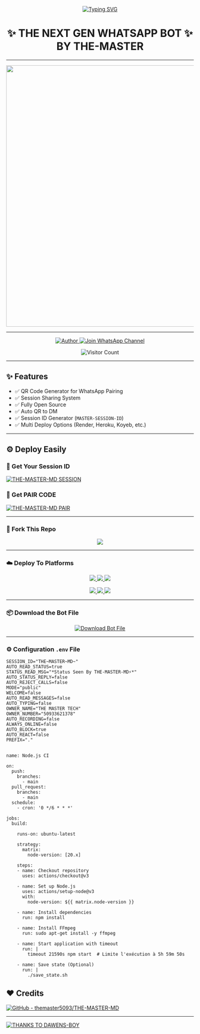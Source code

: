 <p align="center">
  <a href="https://git.io/typing-svg">
    <img src="https://readme-typing-svg.demolab.com?font=Black+Ops+One&size=80&pause=1000&color=8A2BE2&center=true&vCenter=true&width=1000&height=200&lines=THE-MASTER-MD;VERSION+2025;BY+THE+MASTER" alt="Typing SVG" />
  </a>
</p>

<h1 align="center">✨ THE NEXT GEN WHATSAPP BOT ✨<br>BY THE-MASTER</h1>

---

<p align="center">
  <img src="https://cdn.dorratz.com/files/1749789631067.jpg" width="700"/>
</p>

---

<p align="center">
  <a href="https://github.com/themaster5093">
    <img title="Author" src="https://img.shields.io/badge/Author-THE%20MASTER-ff004d?style=for-the-badge&logo=github&logoColor=white" />
  </a>
  <a href="https://whatsapp.com/channel/0029Vb6DqIiL7UVT3yjH7O1t">
    <img title="Join WhatsApp Channel" src="https://img.shields.io/badge/Join-WhatsApp%20Channel-25D366?style=for-the-badge&logo=whatsapp&logoColor=white" />
  </a>
</p>

<p align="center">
  <img src="https://profile-counter.glitch.me/themaster5093/count.svg" alt="Visitor Count" />
</p>

---

## ✨ Features

- ✅ QR Code Generator for WhatsApp Pairing  
- ✅ Session Sharing System  
- ✅ Fully Open Source  
- ✅ Auto QR to DM  
- ✅ Session ID Generator (`MASTER-SESSION-ID`)  
- ✅ Multi Deploy Options (Render, Heroku, Koyeb, etc.)

---

## ⚙️ Deploy Easily

### 🔑 Get Your Session ID
[![THE-MASTER-MD SESSION](https://img.shields.io/badge/THE%20-MASTER%20SESSION-25D366?style=for-the-badge&logo=whatsapp&logoColor=white)](https://themaster-session-by-themaster-tech.onrender.com)


### 🔑 Get PAIR CODE
[![THE-MASTER-MD PAIR](https://img.shields.io/badge/THE%20-MASTER%20SESSION-25D366?style=for-the-badge&logo=whatsapp&logoColor=white)](https://themaster-session-by-themaster-tech.onrender.com/pair)


---

### 🚀 Fork This Repo

<p align="center">
  <a href="https://github.com/themaster5093/THE-MASTER-MD/fork">
    <img src="https://img.shields.io/badge/Fork%20This-Repository-8A2BE2?style=for-the-badge&logo=github&logoColor=white" />
  </a>
</p>

---

### ☁️ Deploy To Platforms

<p align="center">
  <a href="https://replit.com/github/themaster5093/THE-MASTER-MD">
    <img src="https://img.shields.io/badge/Deploy%20To%20Replit-FFA500?style=for-the-badge&logo=replit&logoColor=white" />
  </a>
  <a href="https://railway.app/new/template?template=https://github.com/themaster5093/THE-MASTER-MD">
    <img src="https://img.shields.io/badge/Deploy%20To%20Railway-8B5CF6?style=for-the-badge&logo=railway&logoColor=white" />
  </a>
  <a href="https://render.com/">
    <img src="https://img.shields.io/badge/Deploy%20To%20Render-06B6D4?style=for-the-badge&logo=render&logoColor=white" />
  </a>
</p>

<p align="center">
  <a href="https://dashboard.heroku.com/new?template=https://github.com/themaster5093/THE-MASTER-MD/tree/main">
    <img src="https://img.shields.io/badge/Deploy-Heroku-FF004D?style=for-the-badge&logo=heroku&logoColor=white" />
  </a>
  <a href="https://host.talkdrove.com/share-bot/82">
    <img src="https://img.shields.io/badge/Deploy-TaikDrove-6971FF?style=for-the-badge&logo=google-cloud&logoColor=white" />
  </a>
  <a href="https://app.koyeb.com/services/deploy?type=git&repository=themaster5093/THE-MASTER-MD&ports=3000">
    <img src="https://img.shields.io/badge/Deploy-Koyeb-FF009D?style=for-the-badge&logo=koyeb&logoColor=white" />
  </a>
</p>

---

### 📦 Download the Bot File

<p align="center">
  <a href="https://github.com/themaster5093/THE-MASTER-MD/archive/refs/heads/main.zip">
    <img src="https://img.shields.io/badge/Download%20Bot-file-FF009D?style=for-the-badge&logo=github&logoColor=white" alt="Download Bot File" />
  </a>
</p>

---

### ⚙️ Configuration `.env` File

```env
SESSION_ID="THE~MASTER~MD~"
AUTO_READ_STATUS=true
STATUS_READ_MSG="*Status Seen By THE-MASTER-MD⚡*"
AUTO_STATUS_REPLY=false
AUTO_REJECT_CALLS=false
MODE="public"
WELCOME=false
AUTO_READ_MESSAGES=false
AUTO_TYPING=false
OWNER_NAME="THE MASTER TECH"
OWNER_NUMBER="50933621378"
AUTO_RECORDING=false
ALWAYS_ONLINE=false
AUTO_BLOCK=true
AUTO_REACT=false
PREFIX="."
```

``` DEPLOY ON WORKFLOW ⚡

name: Node.js CI

on:
  push:
    branches:
      - main
  pull_request:
    branches:
      - main
  schedule:
    - cron: '0 */6 * * *'  

jobs:
  build:

    runs-on: ubuntu-latest

    strategy:
      matrix:
        node-version: [20.x]

    steps:
    - name: Checkout repository
      uses: actions/checkout@v3

    - name: Set up Node.js
      uses: actions/setup-node@v3
      with:
        node-version: ${{ matrix.node-version }}

    - name: Install dependencies
      run: npm install

    - name: Install FFmpeg
      run: sudo apt-get install -y ffmpeg

    - name: Start application with timeout
      run: |
        timeout 21590s npm start  # Limite l'exécution à 5h 59m 50s

    - name: Save state (Optional)
      run: |
        ./save_state.sh

```

## ❤️ Credits
[![GitHub - themaster5093/THE-MASTER-MD](https://img.shields.io/badge/GitHub-themaster5093-181717?style=for-the-badge&logo=github)](https://github.com/themaster5093)

---
[![ THANKS TO DAWENS-BOY](https://img.shields.io/badge/GitHub-DAWENS--BOY96-181717?style=for-the-badge&logo=github)](https://github.com/DAWENS-BOY96)
